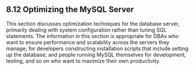 ## 8.12 Optimizing the MySQL Server

This section discusses optimization techniques for the database server, primarily dealing with system configuration rather than tuning SQL statements. The information in this section is appropriate for DBAs who want to ensure performance and scalability across the servers they manage; for developers constructing installation scripts that include setting up the database; and people running MySQL themselves for development, testing, and so on who want to maximize their own productivity. 